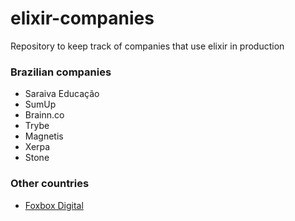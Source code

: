 # elixir-companies
Repository to keep track of companies that use elixir in production


### Brazilian companies
- Saraiva Educação
- SumUp
- Brainn.co
- Trybe
- Magnetis
- Xerpa
- Stone


### Other countries
- [Foxbox Digital](https://foxbox.com/)
